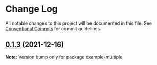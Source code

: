 # Change Log

All notable changes to this project will be documented in this file.
See [Conventional Commits](https://conventionalcommits.org) for commit guidelines.

## [0.1.3](https://github.com/DavidAmmeraal/react-move-hook/compare/v0.1.2...v0.1.3) (2021-12-16)

**Note:** Version bump only for package example-multiple
